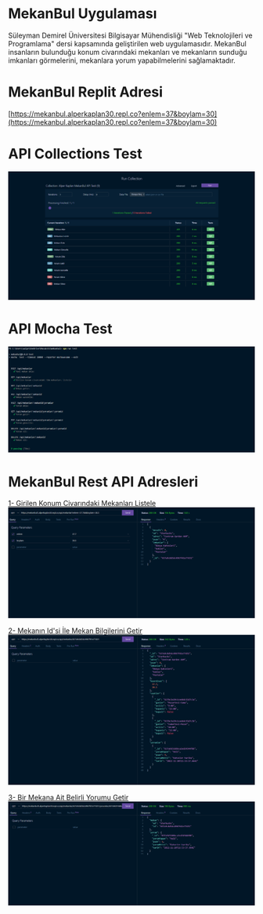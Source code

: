 # MekanBul Uygulaması 
Süleyman Demirel Üniversitesi Bilgisayar Mühendisliği "Web Teknolojileri ve Programlama" dersi kapsamında geliştirilen web uygulamasıdır. MekanBul insanların bulunduğu konum civarındaki mekanları ve mekanların sunduğu imkanları görmelerini, mekanlara yorum yapabilmelerini sağlamaktadır.

# MekanBul Replit Adresi
[https://mekanbul.alperkaplan30.repl.co?enlem=37&boylam=30](https://mekanbul.alperkaplan30.repl.co?enlem=37&boylam=30)

# API Collections Test
![](images/collectionrunall.png)

# API Mocha Test
![](images/npmruntest.png)

# MekanBul Rest API Adresleri

[1- Girilen Konum Civarındaki Mekanları Listele](https://mekanbul5.alperkaplan30.repl.co/api/mekanlar?enlem=37.7&&boylam=30.5)
![](images/mekanlarilistele.png)

[2- Mekanın Id'si İle Mekan Bilgilerini Getir](https://mekanbul5.alperkaplan30.repl.co/api/mekanlar/637a9c8d5dc4967f41e77d31)
![](images/mekangetir.png)

[3- Bir Mekana Ait Belirli Yorumu Getir](https://mekanbul5.alperkaplan30.repl.co/api/mekanlar/637a9c8d5dc4967f41e77d31/yorumlar/637a9d3166bca2ed24344f86)
![](images/yorumgetir.png)
